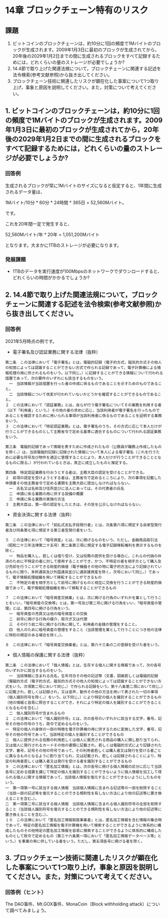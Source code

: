 # 14章 ブロックチェーン特有のリスク

## 課題

1. ビットコインのブロックチェーンは，約10分に1回の頻度で1Mバイトのブロックが生成されます。2009年1月3日に最初のブロックが生成されてから，20年後の2029年1月2日までの間に生成されるブロックをすべて記録するためには，どれくらいの量のストレージが必要でしょうか?
1. 14.4節で取り上げた関連法規について，ブロックチェーンに関連する記述を法令検索(参考文献参照)から抜き出してください。
1. ブロックチェーン技術に関連したリスクが顕在化した事案について1つ取り上げ，事象と原因を説明してください。また，対策について考えてください。


## 1. ビットコインのブロックチェーンは，約10分に1回の頻度で1Mバイトのブロックが生成されます。2009年1月3日に最初のブロックが生成されてから，20年後の2029年1月2日までの間に生成されるブロックをすべて記録するためには，どれくらいの量のストレージが必要でしょうか?

### 回答例

生成されるブロックが常に1Mバイトのサイズになると仮定すると、1年間に生成されるデータ量は、

1Mバイト/10分 * 60分 * 24時間 * 365日 = 52,560Mバイト。

です。

これを20年間一定で発生すると、

52,560Mバイト/年 * 20年 = 1,051,200Mバイト

となります。大まかに1TBのストレージが必要になります。

### 発展課題

* 1TBのデータを実行速度が100Mbpsのネットワークでダウンロードすると、どれくらいの時間がかかるでしょうか?


## 2. 14.4節で取り上げた関連法規について，ブロックチェーンに関連する記述を法令検索(参考文献参照)から抜き出してください。

### 回答例

2021年5月時点の例です。

* 電子署名及び認証業務に関する法律（抜粋）

```
第二条　この法律において「電子署名」とは，電磁的記録（電子的方式，磁気的方式その他人の知覚によっては認識することができない方式で作られる記録であって，電子計算機による情報処理の用に供されるものをいう。以下同じ。）に記録することができる情報について行われる措置であって，次の要件のいずれにも該当するものをいう。
　一　当該情報が当該措置を行った者の作成に係るものであることを示すためのものであること。
　二　当該情報について改変が行われていないかどうかを確認することができるものであること。
２　この法律において「認証業務」とは，自らが行う電子署名についてその業務を利用する者（以下「利用者」という。）その他の者の求めに応じ，当該利用者が電子署名を行ったものであることを確認するために用いられる事項が当該利用者に係るものであることを証明する業務をいう。
３　この法律において「特定認証業務」とは，電子署名のうち，その方式に応じて本人だけが行うことができるものとして主務省令で定める基準に適合するものについて行われる認証業務をいう。

第三条　電磁的記録であって情報を表すために作成されたもの（公務員が職務上作成したものを除く。）は，当該電磁的記録に記録された情報について本人による電子署名（これを行うために必要な符号及び物件を適正に管理することにより，本人だけが行うことができることとなるものに限る。）が行われているときは，真正に成立したものと推定する。

第四条　特定認証業務を行おうとする者は，主務大臣の認定を受けることができる。
２　前項の認定を受けようとする者は，主務省令で定めるところにより，次の事項を記載した申請書その他主務省令で定める書類を主務大臣に提出しなければならない。
　一　氏名又は名称及び住所並びに法人にあっては，その代表者の氏名
　二　申請に係る業務の用に供する設備の概要
　三　申請に係る業務の実施の方法
３　主務大臣は，第一項の認定をしたときは，その旨を公示しなければならない。
```


* 資金決済に関する法律（抜粋）

```
第二条　この法律において「前払式支払手段発行者」とは，次条第六項に規定する自家型発行者及び同条第七項に規定する第三者型発行者をいう。

５　この法律において「暗号資産」とは，次に掲げるものをいう。ただし，金融商品取引法（昭和二十三年法律第二十五号）第二条第三項に規定する電子記録移転権利を表示するものを除く。
　一　物品を購入し，若しくは借り受け，又は役務の提供を受ける場合に，これらの代価の弁済のために不特定の者に対して使用することができ，かつ，不特定の者を相手方として購入及び売却を行うことができる財産的価値（電子機器その他の物に電子的方法により記録されているものに限り，本邦通貨及び外国通貨並びに通貨建資産を除く。次号において同じ。）であって，電子情報処理組織を用いて移転することができるもの
　二　不特定の者を相手方として前号に掲げるものと相互に交換を行うことができる財産的価値であって，電子情報処理組織を用いて移転することができるもの

７　この法律において「暗号資産交換業」とは，次に掲げる行為のいずれかを業として行うことをいい，「暗号資産の交換等」とは，第一号及び第二号に掲げる行為をいい，「暗号資産の管理」とは，第四号に掲げる行為をいう。
　一　暗号資産の売買又は他の暗号資産との交換
　二　前号に掲げる行為の媒介，取次ぎ又は代理
　三　その行う前二号に掲げる行為に関して，利用者の金銭の管理をすること。
　四　他人のために暗号資産の管理をすること（当該管理を業として行うことにつき他の法律に特別の規定のある場合を除く。）。

８　この法律において「暗号資産交換業者」とは，第六十三条の二の登録を受けた者をいう。
```

* 個人情報の保護に関する法律（抜粋）

```
第二条　この法律において「個人情報」とは，生存する個人に関する情報であって，次の各号のいずれかに該当するものをいう。
　一　当該情報に含まれる氏名，生年月日その他の記述等（文書，図画若しくは電磁的記録（電磁的方式（電子的方式，磁気的方式その他人の知覚によっては認識することができない方式をいう。次項第二号において同じ。）で作られる記録をいう。第十八条第二項において同じ。）に記載され，若しくは記録され，又は音声，動作その他の方法を用いて表された一切の事項（個人識別符号を除く。）をいう。以下同じ。）により特定の個人を識別することができるもの（他の情報と容易に照合することができ，それにより特定の個人を識別することができることとなるものを含む。）
　二　個人識別符号が含まれるもの
２　この法律において「個人識別符号」とは，次の各号のいずれかに該当する文字，番号，記号その他の符号のうち，政令で定めるものをいう。
一　特定の個人の身体の一部の特徴を電子計算機の用に供するために変換した文字，番号，記号その他の符号であって，当該特定の個人を識別することができるもの
二　個人に提供される役務の利用若しくは個人に販売される商品の購入に関し割り当てられ，又は個人に発行されるカードその他の書類に記載され，若しくは電磁的方式により記録された文字，番号，記号その他の符号であって，その利用者若しくは購入者又は発行を受ける者ごとに異なるものとなるように割り当てられ，又は記載され，若しくは記録されることにより，特定の利用者若しくは購入者又は発行を受ける者を識別することができるもの
９　この法律において「匿名加工情報」とは，次の各号に掲げる個人情報の区分に応じて当該各号に定める措置を講じて特定の個人を識別することができないように個人情報を加工して得られる個人に関する情報であって，当該個人情報を復元することができないようにしたものをいう。
一　第一項第一号に該当する個人情報　当該個人情報に含まれる記述等の一部を削除すること（当該一部の記述等を復元することのできる規則性を有しない方法により他の記述等に置き換えることを含む。）。
二　第一項第二号に該当する個人情報　当該個人情報に含まれる個人識別符号の全部を削除すること（当該個人識別符号を復元することのできる規則性を有しない方法により他の記述等に置き換えることを含む。）。
１０　この法律において「匿名加工情報取扱事業者」とは，匿名加工情報を含む情報の集合物であって，特定の匿名加工情報を電子計算機を用いて検索することができるように体系的に構成したものその他特定の匿名加工情報を容易に検索することができるように体系的に構成したものとして政令で定めるもの（第三十六条第一項において「匿名加工情報データベース等」という。）を事業の用に供している者をいう。ただし，第五項各号に掲げる者を除く。
```

## 3. ブロックチェーン技術に関連したリスクが顕在化した事案について1つ取り上げ，事象と原因を説明してください。また，対策について考えてください。

### 回答例（ヒント）

The DAO事件、Mt.GOX事件、MonaCoin（Block withholding attack）について調べてみましょう。



